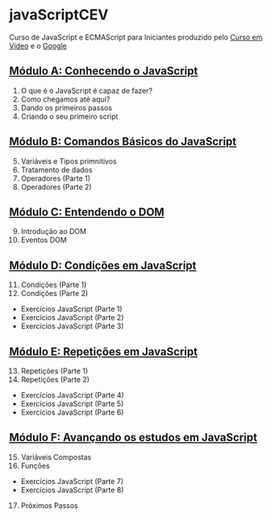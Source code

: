 # javaScriptCEV

Curso de JavaScript e ECMAScript para Iniciantes produzido pelo [Curso em Vídeo](https://www.cursoemvideo.com/) e o [Google](https://www.google.com.br/)

## [Módulo A: Conhecendo o JavaScript](https://www.cursoemvideo.com/curso/javascript/aulas/conhecendo-o-javascript/)

1. O que é o JavaScript é capaz de fazer?
2. Como chegamos até aqui?
3. Dando os primeiros passos
4. Criando o seu primeiro script

## [Módulo B: Comandos Básicos do JavaScript](https://www.cursoemvideo.com/curso/javascript/aulas/comandos-basicos-do-javascript/)

5. Variáveis e Tipos primnitivos
6. Tratamento de dados
7. Operadores (Parte 1)
8. Operadores (Parte 2)

## [Módulo C: Entendendo o DOM](https://www.cursoemvideo.com/curso/javascript/aulas/entendendo-o-dom/)

9. Introdução ao DOM
10. Eventos DOM

## [Módulo D: Condições em JavaScript](https://www.cursoemvideo.com/curso/javascript/aulas/condicoes-em-javascript/)

11. Condições (Parte 1)
12. Condições (Parte 2)
* Exercícios JavaScript (Parte 1)
* Exercícios JavaScript (Parte 2)
* Exercícios JavaScript (Parte 3)

## [Módulo E: Repetições em JavaScript](https://www.cursoemvideo.com/curso/javascript/aulas/repeticoes-em-javascript/)

13. Repetições (Parte 1)
14. Repetições (Parte 2)
* Exercícios JavaScript (Parte 4)
* Exercícios JavaScript (Parte 5)
* Exercícios JavaScript (Parte 6)

## [Módulo F: Avançando os estudos em JavaScript](https://www.cursoemvideo.com/curso/javascript/aulas/avancando-os-estudos-em-javascript/)

15. Variáveis Compostas
16. Funções
* Exercícios JavaScript (Parte 7)
* Exercícios JavaScript (Parte 8)
17. Próximos Passos